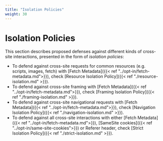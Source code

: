 ```yaml
---
title: "Isolation Policies"
weight: 30
---
```


# Isolation Policies

This section describes proposed defenses against different kinds of cross-site interactions, presented in the form of _isolation policies_:

* To defend against cross-site requests for common resources (e.g. scripts, images, fetch) with [Fetch Metadata]({{< ref "../opt-in/fetch-metadata.md">}}), check [Resource Isolation Policy]({{< ref "./resource-isolation.md" >}}).
* To defend against cross-site framing with [Fetch Metadata]({{< ref "../opt-in/fetch-metadata.md">}}), check [Framing Isolation Policy]({{< ref "./framing-isolation.md" >}}).
* To defend against cross-site navigational requests with [Fetch Metadata]({{< ref "../opt-in/fetch-metadata.md">}}), check [Navigation Isolation Policy]({{< ref "./navigation-isolation.md" >}}).
* To defend against all cross-site interactions with either [Fetch Metadata]({{< ref "../opt-in/fetch-metadata.md">}}), [SameSite cookies]({{< ref "../opt-in/same-site-cookies">}}) or Referer header, check [Strict Isolation Policy]({{< ref "./strict-isolation.md" >}}).

